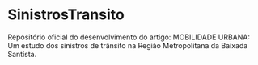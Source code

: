 # SinistrosTransito
Repositório oficial do desenvolvimento do artigo: MOBILIDADE URBANA: Um estudo dos sinistros de trânsito na Região Metropolitana da Baixada Santista.
